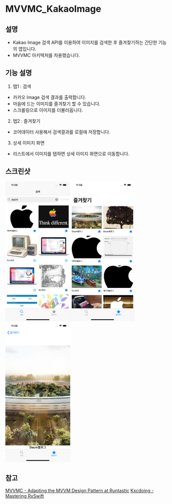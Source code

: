 
# MVVMC_KakaoImage

## 설명

- Kakao Image 검색 API를 이용하여 이미지를 검색한 후 즐겨찾기하는 간단한 기능의 앱입니다.
- MVVMC 아키텍처를 차용했습니다.

## 기능 설명

1. 탭1 : 검색
- 카카오 Image 검색 결과를 출력합니다.
- 마음에 드는 이미지를 즐겨찾기 할 수 있습니다.
- 스크롤링으로 이미지를 더불러옵니다.

2. 탭2 : 즐겨찾기
- 코어데이터 사용해서 검색결과를 로컬에 저장합니다.

3. 상세 이미지 화면
- 리스트에서 이미지를 탭하면 상세 이미지 화면으로 이동합니다.

## 스크린샷

<img src="https://github.com/HanHyungLee/MVVMC_KakaoImage/blob/master/Screenshots/search.png" width="40%"><img src="https://github.com/HanHyungLee/MVVMC_KakaoImage/blob/master/Screenshots/favorite.png" width="40%"><img src="https://github.com/HanHyungLee/MVVMC_KakaoImage/blob/master/Screenshots/detail.png" width="40%">


## 참고
[MVVMC - Adapting the MVVM Design Pattern at Runtastic](https://www.runtastic.com/blog/en/mvvmc-adapting-the-mvvm-design-pattern-at-runtastic/)
[Kxcdoing - Mastering RxSwift](https://www.youtube.com/playlist?list=PLziSvys01Oek7ANk4rzOYobnUU_FTu5ns)
